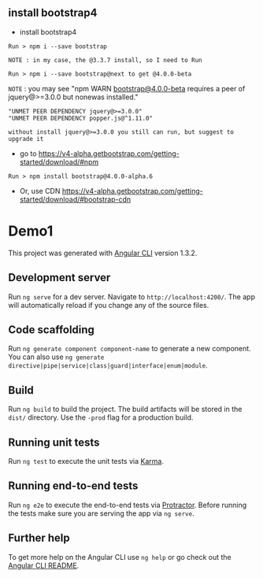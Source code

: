 ## install bootstrap4 

- install bootstrap4 

```
Run > npm i --save bootstrap 
```
`NOTE : in my case, the @3.3.7 install, so I need to Run`

```
Run > npm i --save bootstrap@next to get @4.0.0-beta
```

`NOTE` : you may see "npm WARN bootstrap@4.0.0-beta requires a peer of jquery@>=3.0.0 but nonewas installed."

```
"UNMET PEER DEPENDENCY jquery@>=3.0.0" 
"UNMET PEER DEPENDENCY popper.js@^1.11.0"

without install jquery@>=3.0.0 you still can run, but suggest to upgrade it
```

- go to https://v4-alpha.getbootstrap.com/getting-started/download/#npm

```
Run > npm install bootstrap@4.0.0-alpha.6
```

- Or, use CDN https://v4-alpha.getbootstrap.com/getting-started/download/#bootstrap-cdn


# Demo1

This project was generated with [Angular CLI](https://github.com/angular/angular-cli) version 1.3.2.

## Development server

Run `ng serve` for a dev server. Navigate to `http://localhost:4200/`. The app will automatically reload if you change any of the source files.

## Code scaffolding

Run `ng generate component component-name` to generate a new component. You can also use `ng generate directive|pipe|service|class|guard|interface|enum|module`.

## Build

Run `ng build` to build the project. The build artifacts will be stored in the `dist/` directory. Use the `-prod` flag for a production build.

## Running unit tests

Run `ng test` to execute the unit tests via [Karma](https://karma-runner.github.io).

## Running end-to-end tests

Run `ng e2e` to execute the end-to-end tests via [Protractor](http://www.protractortest.org/).
Before running the tests make sure you are serving the app via `ng serve`.

## Further help

To get more help on the Angular CLI use `ng help` or go check out the [Angular CLI README](https://github.com/angular/angular-cli/blob/master/README.md).
